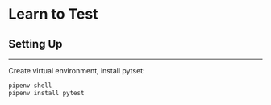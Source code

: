 # Learn to Test

## Setting Up

---

Create virtual environment, install pytset:

```bash
pipenv shell
pipenv install pytest
```
